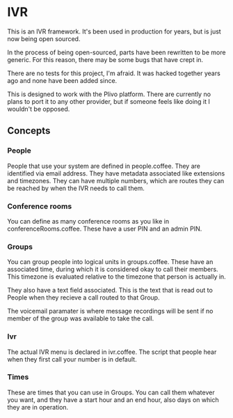 IVR
===

This is an IVR framework. It's been used in production for years, but is just now being open sourced.

In the process of being open-sourced, parts have been rewritten to be more generic. For this reason, there may be some bugs that have crept in.

There are no tests for this project, I'm afraid. It was hacked together years ago and none have been added since.

This is designed to work with the Plivo platform. There are currently no plans to port it to any other provider, but if someone feels like doing it I wouldn't be opposed.

## Concepts

### People

People that use your system are defined in people.coffee. They are identified via email address. They have metadata associated like extensions and timezones. They can have multiple numbers, which are routes they can be reached by when the IVR needs to call them.

### Conference rooms

You can define as many conference rooms as you like in conferenceRooms.coffee. These have a user PIN and an admin PIN.

### Groups

You can group people into logical units in groups.coffee. These have an associated time, during which it is considered okay to call their members. This timezone is evaluated relative to the timezone that person is actually in.

They also have a text field associated. This is the text that is read out to People when they recieve a call routed to that Group.

The voicemail paramater is where message recordings will be sent if no member of the group was available to take the call.

### Ivr

The actual IVR menu is declared in ivr.coffee. The script that people hear when they first call your number is in default.

### Times

These are times that you can use in Groups. You can call them whatever you want, and they have a start hour and an end hour, also days on which they are in operation.

